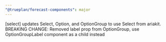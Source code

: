 ```yaml
---
"@trueplan/forecast-components": major
---
```


[select] updates Select, Option, and OptionGroup to use Select from ariakit.
BREAKING CHANGE: Removed label prop from OptionGroup, use OptionGroupLabel component as a child instead
